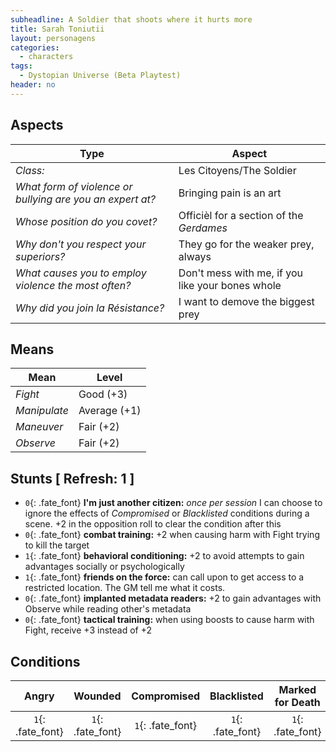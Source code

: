 ```yaml
---
subheadline: A Soldier that shoots where it hurts more
title: Sarah Toniutii
layout: personagens
categories:
  - characters
tags:
  - Dystopian Universe (Beta Playtest)
header: no
---
```


## Aspects

| __Type__                                                  |   __Aspect__                                       |
|-----------------------------------------------------------|----------------------------------------------------|
| _Class:_                                                  | Les Citoyens/The Soldier                           |
| _What form of violence or bullying are you an expert at?_ | Bringing pain is an art                            |
| _Whose position do you covet?_                            | Officièl for a section of the _Gerdames_           |
| _Why don't you respect your superiors?_                   | They go for the weaker prey, always                |
| _What causes you to employ violence the most often?_      | Don't mess with me, if you like your bones whole   |
| _Why did you join la Résistance?_                         | I want to demove the biggest prey                  |

## Means

| __Mean__     | __Level__    |
|--------------|--------------|
| _Fight_      | Good (+3)    |
| _Manipulate_ | Average (+1) |
| _Maneuver_   | Fair (+2)    |
| _Observe_    | Fair (+2)    |

## Stunts [ Refresh: 1 ]

+ `0`{: .fate_font} __I'm just another citizen:__ _once per session_ I can choose to ignore the effects of _Compromised_ or _Blacklisted_ conditions during a scene. +2 in the opposition roll to clear the condition after this
+ `0`{: .fate_font} __combat training:__ +2 when causing harm with Fight trying to kill the target
+ `1`{: .fate_font} __behavioral conditioning:__ +2 to avoid attempts to gain advantages socially or psychologically
+ `1`{: .fate_font} __friends on the force:__ can call upon to get access to a restricted location. The GM tell me what it costs.
+ `0`{: .fate_font} __implanted metadata readers:__  +2 to gain advantages with Observe while reading other's metadata
+ `0`{: .fate_font} __tactical training:__ when using boosts to cause harm with Fight, receive +3 instead of +2

## Conditions

| __Angry__ | __Wounded__ | __Compromised__ | __Blacklisted__ | __Marked for Death__ |
|:---------:|:-----------:|:---------------:|:---------------:|:--------------------:|
| `1`{: .fate_font} | `1`{: .fate_font} | `1`{: .fate_font} | `1`{: .fate_font} | `1`{: .fate_font} |
